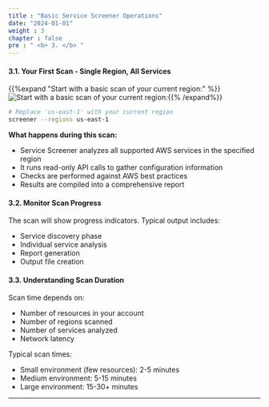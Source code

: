 ```yaml
---
title : "Basic Service Screener Operations"
date: "2024-01-01" 
weight : 3 
chapter : false
pre : " <b> 3. </b> "
---
```

#### 3.1. Your First Scan - Single Region, All Services
{{%expand "Start with a basic scan of your current region:" %}}![Start with a basic scan of your current region:](/images/4/1.png){{% /expand%}}
```bash
# Replace 'us-east-1' with your current region
screener --regions us-east-1
```

**What happens during this scan:**
- Service Screener analyzes all supported AWS services in the specified region
- It runs read-only API calls to gather configuration information
- Checks are performed against AWS best practices
- Results are compiled into a comprehensive report

#### 3.2. Monitor Scan Progress
The scan will show progress indicators. Typical output includes:
- Service discovery phase
- Individual service analysis
- Report generation
- Output file creation

#### 3.3. Understanding Scan Duration
Scan time depends on:
- Number of resources in your account
- Number of regions scanned
- Number of services analyzed
- Network latency

Typical scan times:
- Small environment (few resources): 2-5 minutes
- Medium environment: 5-15 minutes
- Large environment: 15-30+ minutes

---